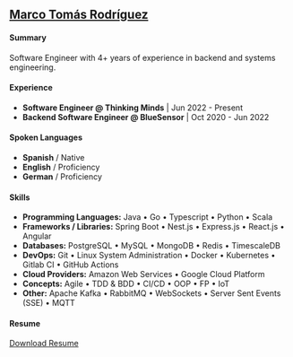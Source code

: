## [Marco Tomás Rodríguez](https://www.marcotomasrodriguez.com)

#### Summary

Software Engineer with 4+ years of experience in backend and systems engineering.

#### Experience

- **Software Engineer  @ Thinking Minds** | Jun 2022 - Present
- **Backend Software Engineer @ BlueSensor** | Oct 2020 - Jun 2022
 
#### Spoken Languages

- **Spanish** / Native
- **English** / Proficiency
- **German** / Proficiency

#### Skills

- **Programming Languages:** Java • Go • Typescript • Python • Scala
- **Frameworks / Libraries:** Spring Boot • Nest.js • Express.js •  React.js • Angular
- **Databases:** PostgreSQL • MySQL • MongoDB • Redis • TimescaleDB
- **DevOps:** Git • Linux System Administration •  Docker • Kubernetes • Gitlab CI • GitHub Actions
- **Cloud Providers:** Amazon Web Services • Google Cloud Platform
- **Concepts:** Agile • TDD & BDD • CI/CD • OOP • FP • IoT
- **Other:** Apache Kafka • RabbitMQ • WebSockets • Server Sent Events (SSE) • MQTT

#### Resume

[Download Resume](https://storage.googleapis.com/storage.marcotomasrodriguez.com/resume/Marco%20Tomas%20Rodriguez%20-%20Resume.pdf)
